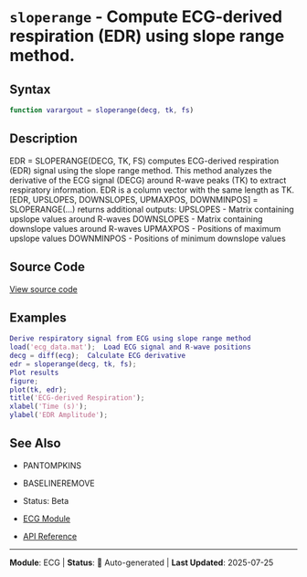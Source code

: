# `sloperange` - Compute ECG-derived respiration (EDR) using slope range method.

## Syntax

```matlab
function varargout = sloperange(decg, tk, fs)
```

## Description

EDR = SLOPERANGE(DECG, TK, FS) computes ECG-derived respiration (EDR) signal using the slope range method. This method analyzes the derivative of the ECG signal (DECG) around R-wave peaks (TK) to extract respiratory information. EDR is a column vector with the same length as TK. [EDR, UPSLOPES, DOWNSLOPES, UPMAXPOS, DOWNMINPOS] = SLOPERANGE(...) returns additional outputs: UPSLOPES   - Matrix containing upslope values around R-waves DOWNSLOPES - Matrix containing downslope values around R-waves UPMAXPOS   - Positions of maximum upslope values DOWNMINPOS - Positions of minimum downslope values

## Source Code

[View source code](../../../src/ecg/sloperange.m)

## Examples

```matlab
Derive respiratory signal from ECG using slope range method
load('ecg_data.mat');  Load ECG signal and R-wave positions
decg = diff(ecg);  Calculate ECG derivative
edr = sloperange(decg, tk, fs);
Plot results
figure;
plot(tk, edr);
title('ECG-derived Respiration');
xlabel('Time (s)');
ylabel('EDR Amplitude');
```

## See Also

- PANTOMPKINS
- BASELINEREMOVE
- Status: Beta

- [ECG Module](README.md)
- [API Reference](../README.md)

---

**Module**: ECG | **Status**: 🔄 Auto-generated | **Last Updated**: 2025-07-25
